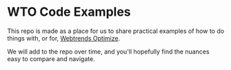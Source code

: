 # WTO Code Examples

This repo is made as a place for us to share practical examples of how to do things with, or for, [Webtrends Optimize](https://www.webtrends-optimize.com).

We will add to the repo over time, and you'll hopefully find the nuances easy to compare and navigate.
